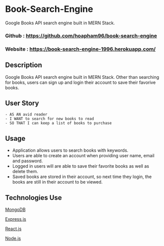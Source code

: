 # Book-Search-Engine

Google Books API search engine built in MERN Stack.

### Github : https://github.com/hoapham96/book-search-engine
### Website : https://book-search-engine-1996.herokuapp.com/


## Description
Google Books API search engine built in MERN Stack. Other than searching for books, users can sign up and login their account to save their favorive books.


## User Story
```
- AS AN avid reader
- I WANT to search for new books to read
- SO THAT I can keep a list of books to purchase
```

## Usage
- Application allows users to search books with keywords.
- Users are able to create an account when providing user name, email and password.
- Logged in users will are able to save their favorite books as well as delete them.
- Saved books are stored in their account, so next time they login, the books are still in their account to be viewed. 


## Technologies Use
<p><a href="https://www.mongodb.com/">MongoDB</a></p>
<p><a href="https://www.npmjs.com/package/express">Express.js</a></p>
<p><a href="https://reactjs.org/">React.js</a></p>
<p><a href="https://nodejs.org/">Node.js</a></p>


